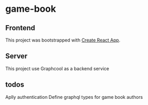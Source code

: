 # game-book

## Frontend
This project was bootstrapped with [Create React App](https://github.com/facebookincubator/create-react-app).

## Server

This project use Graphcool as a backend service

## todos

Aplly authentication
Define graphql types for game book authors
